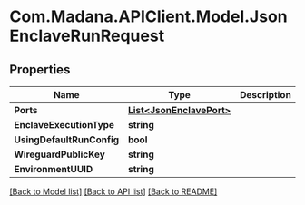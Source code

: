 
# Com.Madana.APIClient.Model.JsonEnclaveRunRequest

## Properties

Name | Type | Description | Notes
------------ | ------------- | ------------- | -------------
**Ports** | [**List&lt;JsonEnclavePort&gt;**](JsonEnclavePort.md) |  | [optional] 
**EnclaveExecutionType** | **string** |  | [optional] 
**UsingDefaultRunConfig** | **bool** |  | [optional] 
**WireguardPublicKey** | **string** |  | [optional] 
**EnvironmentUUID** | **string** |  | [optional] 

[[Back to Model list]](../README.md#documentation-for-models)
[[Back to API list]](../README.md#documentation-for-api-endpoints)
[[Back to README]](../README.md)

